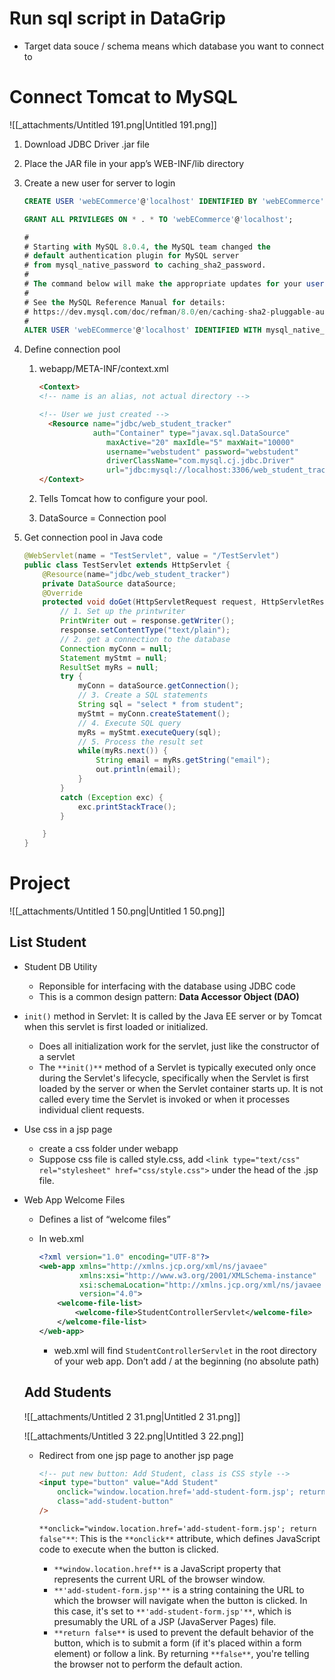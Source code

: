 # Run sql script in DataGrip

- Target data souce / schema means which database you want to connect to

# Connect Tomcat to MySQL

![[_attachments/Untitled 191.png|Untitled 191.png]]

1. Download JDBC Driver .jar file
2. Place the JAR file in your app’s WEB-INF/lib directory
3. Create a new user for server to login
    
    ```SQL
    CREATE USER 'webECommerce'@'localhost' IDENTIFIED BY 'webECommerce';
    
    GRANT ALL PRIVILEGES ON * . * TO 'webECommerce'@'localhost';
    
    #
    # Starting with MySQL 8.0.4, the MySQL team changed the 
    # default authentication plugin for MySQL server 
    # from mysql_native_password to caching_sha2_password.
    #
    # The command below will make the appropriate updates for your user account.
    #
    # See the MySQL Reference Manual for details: 
    # https://dev.mysql.com/doc/refman/8.0/en/caching-sha2-pluggable-authentication.html
    #
    ALTER USER 'webECommerce'@'localhost' IDENTIFIED WITH mysql_native_password BY 'webECommerce';
    ```
    
4. Define connection pool
    1. webapp/META-INF/context.xml
        
        ```HTML
        <Context>
        <!-- name is an alias, not actual directory -->
        
        <!-- User we just created -->
          <Resource name="jdbc/web_student_tracker" 
          			auth="Container" type="javax.sql.DataSource"
                       maxActive="20" maxIdle="5" maxWait="10000"
                       username="webstudent" password="webstudent" 
                       driverClassName="com.mysql.cj.jdbc.Driver"
                       url="jdbc:mysql://localhost:3306/web_student_tracker?useSSL=false&amp;serverTimezone=UTC"/>
        </Context>
        ```
        
    2. Tells Tomcat how to configure your pool.
    3. DataSource = Connection pool
5. Get connection pool in Java code
    
    ```Java
    @WebServlet(name = "TestServlet", value = "/TestServlet")
    public class TestServlet extends HttpServlet {
        @Resource(name="jdbc/web_student_tracker")
        private DataSource dataSource;
        @Override
        protected void doGet(HttpServletRequest request, HttpServletResponse response) throws ServletException, IOException {
            // 1. Set up the printwriter
            PrintWriter out = response.getWriter();
            response.setContentType("text/plain");
            // 2. get a connection to the database
            Connection myConn = null;
            Statement myStmt = null;
            ResultSet myRs = null;
            try {
                myConn = dataSource.getConnection();
                // 3. Create a SQL statements
                String sql = "select * from student";
                myStmt = myConn.createStatement();
                // 4. Execute SQL query
                myRs = myStmt.executeQuery(sql);
                // 5. Process the result set
                while(myRs.next()) {
                    String email = myRs.getString("email");
                    out.println(email);
                }
            }
            catch (Exception exc) {
                exc.printStackTrace();
            }
    
        }
    }
    ```
    

# Project

![[_attachments/Untitled 1 50.png|Untitled 1 50.png]]

## List Student

- Student DB Utility
    - Reponsible for interfacing with the database using JDBC code
    - This is a common design pattern: **Data Accessor Object (DAO)**
- `init()` method in Servlet: It is called by the Java EE server or by Tomcat when this servlet is first loaded or initialized.
    - Does all initialization work for the servlet, just like the constructor of a servlet
    - The `**init()**` method of a Servlet is typically executed only once during the Servlet's lifecycle, specifically when the Servlet is first loaded by the server or when the Servlet container starts up. It is not called every time the Servlet is invoked or when it processes individual client requests.
- Use css in a jsp page
    - create a css folder under webapp
    - Suppose css file is called style.css, add `<link type="text/css" rel="stylesheet" href="css/style.css">` under the head of the .jsp file.
- Web App Welcome Files
    
    - Defines a list of “welcome files”
    - In web.xml
        
        ```XML
        <?xml version="1.0" encoding="UTF-8"?>
        <web-app xmlns="http://xmlns.jcp.org/xml/ns/javaee"
                 xmlns:xsi="http://www.w3.org/2001/XMLSchema-instance"
                 xsi:schemaLocation="http://xmlns.jcp.org/xml/ns/javaee http://xmlns.jcp.org/xml/ns/javaee/web-app_4_0.xsd"
                 version="4.0">
            <welcome-file-list>
                <welcome-file>StudentControllerServlet</welcome-file>
            </welcome-file-list>
        </web-app>
        ```
        
        - web.xml will find `StudentControllerServlet` in the root directory of your web app. Don’t add / at the beginning (no absolute path)
    
    ## Add Students
    
    ![[_attachments/Untitled 2 31.png|Untitled 2 31.png]]
    
    ![[_attachments/Untitled 3 22.png|Untitled 3 22.png]]
    
    - Redirect from one jsp page to another jsp page
        
        ```HTML
        <!-- put new button: Add Student, class is CSS style -->
        <input type="button" value="Add Student"
            onclick="window.location.href='add-student-form.jsp'; return false"
            class="add-student-button"
        />
        ```
        
        `**onclick="window.location.href='add-student-form.jsp'; return false"**`: This is the `**onclick**` attribute, which defines JavaScript code to execute when the button is clicked.
        
        - `**window.location.href**` is a JavaScript property that represents the current URL of the browser window.
        - `**'add-student-form.jsp'**` is a string containing the URL to which the browser will navigate when the button is clicked. In this case, it's set to `**'add-student-form.jsp'**`, which is presumably the URL of a JSP (JavaServer Pages) file.
        - `**return false**` is used to prevent the default behavior of the button, which is to submit a form (if it's placed within a form element) or follow a link. By returning `**false**`, you're telling the browser not to perform the default action.